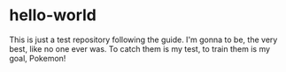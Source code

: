 # hello-world
This is just a test repository following the guide.  I'm gonna to be, the very best, like no one ever was.  To catch them is my test, to train them is my goal, Pokemon!
